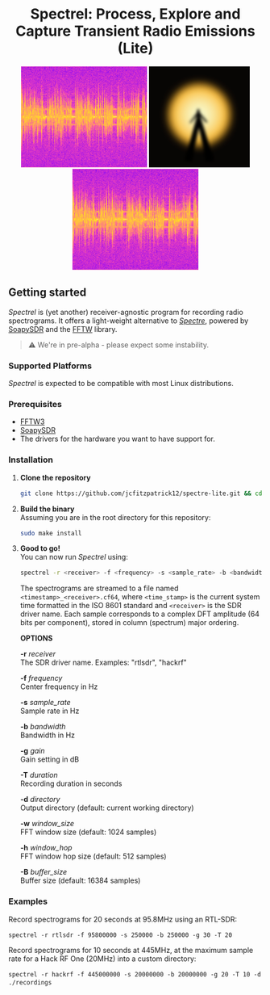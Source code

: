 <h1 align="center">
  Spectrel: Process, Explore and Capture Transient Radio Emissions (Lite)
</h1>

<div align="center">
  <img src="gallery/rtlsdr_example.png" height="200px">
  <img src="gallery/spectre.png" height="200px">
  <img src="gallery/rtlsdr_example.png" height="200px">
</div>

## Getting started

_Spectrel_ is (yet another) receiver-agnostic program for recording radio spectrograms. It offers a light-weight alternative to [_Spectre_](https://github.com/jcfitzpatrick12/spectre), powered by [SoapySDR](https://github.com/pothosware/SoapySDR) and the [FFTW](https://www.fftw.org/) library.

> :warning: We're in pre-alpha - please expect some instability.

### Supported Platforms
_Spectrel_ is expected to be compatible with most Linux distributions.

### Prerequisites

- [FFTW3](https://www.fftw.org/)
- [SoapySDR](https://github.com/pothosware/SoapySDR)
- The drivers for the hardware you want to have support for.

### Installation

1. **Clone the repository**  
    ```bash
    git clone https://github.com/jcfitzpatrick12/spectre-lite.git && cd spectre-lite
    ```

2. **Build the binary**  
    Assuming you are in the root directory for this repository:  
    ```bash
    sudo make install
    ```

3. **Good to go!**  
    You can now run _Spectrel_ using:  
    ```bash
    spectrel -r <receiver> -f <frequency> -s <sample_rate> -b <bandwidth> -g <gain> -T <duration> [-d directory]  [-w window_size] [-h window_hop] [-B buffer_size]
    ```
    The spectrograms are streamed to a file named `<timestamp>_<receiver>.cf64`, where `<time_stamp>` is the current system time formatted in the ISO 8601 standard and `<receiver>` is the SDR driver name. Each sample corresponds to a complex DFT amplitude (64 bits per component), stored in column (spectrum) major ordering.

    **OPTIONS**

    **-r** *receiver*  
    The SDR driver name. Examples: "rtlsdr", "hackrf"

    **-f** *frequency*  
    Center frequency in Hz

    **-s** *sample_rate*  
    Sample rate in Hz

    **-b** *bandwidth*  
    Bandwidth in Hz

    **-g** *gain*  
    Gain setting in dB

    **-T** *duration*  
    Recording duration in seconds

    **-d** *directory*  
    Output directory (default: current working directory)

    **-w** *window_size*  
    FFT window size (default: 1024 samples)

    **-h** *window_hop*  
    FFT window hop size (default: 512 samples)

    **-B** *buffer_size*  
    Buffer size (default: 16384 samples)

### Examples

Record spectrograms for 20 seconds at 95.8MHz using an RTL-SDR:  
```
spectrel -r rtlsdr -f 95800000 -s 250000 -b 250000 -g 30 -T 20
```

Record spectrograms for 10 seconds at 445MHz, at the maximum sample rate for a Hack RF One (20MHz) into a custom directory:  
```
spectrel -r hackrf -f 445000000 -s 20000000 -b 20000000 -g 20 -T 10 -d ./recordings
```